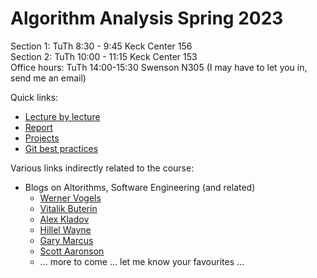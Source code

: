 # Algorithm Analysis Spring 2023

Section 1: TuTh 8:30 - 9:45 Keck Center 156  
Section 2: TuTh 10:00 - 11:15 Keck Center 153  
Office hours: TuTh 14:00-15:30 Swenson N305 (I may have to let you in, send me an email)

Quick links:

- [Lecture by lecture](lecture-by-lecture.md)
- [Report](report.md)
- [Projects](projects.md)
- [Git best practices](git-best-practices.md)

Various links indirectly related to the course:

- Blogs on Altorithms, Software Engineering (and related)
    - [Werner Vogels](https://www.allthingsdistributed.com/articles.html)  
    - [Vitalik Buterin](https://vitalik.ca/)
    - [Alex Kladov](https://matklad.github.io/)
    - [Hillel Wayne](https://www.hillelwayne.com/)
    - [Gary Marcus](https://substack.com/profile/14807526-gary-marcus)
    - [Scott Aaronson](https://scottaaronson.blog/)  
    - ... more to come ... let me know your favourites ...

